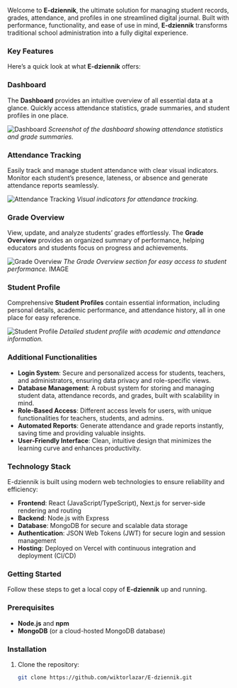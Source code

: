 Welcome to **E-dziennik**, the ultimate solution for managing student records, grades, attendance, and profiles in one streamlined digital journal. Built with performance, functionality, and ease of use in mind, **E-dziennik** transforms traditional school administration into a fully digital experience.

### Key Features

Here’s a quick look at what **E-dziennik** offers:

### Dashboard
The **Dashboard** provides an intuitive overview of all essential data at a glance. Quickly access attendance statistics, grade summaries, and student profiles in one place.

![Dashboard](https://img.freepik.com/free-vector/professional-dashboard-element-collection_23-2148360993.jpg?semt=ais_hybrid)
*Screenshot of the dashboard showing attendance statistics and grade summaries.*

### Attendance Tracking
Easily track and manage student attendance with clear visual indicators. Monitor each student’s presence, lateness, or absence and generate attendance reports seamlessly.

![Attendance Tracking](https://img.freepik.com/premium-photo/man-pointing-designated-meeting-attendance-tracking-system_1218867-7093.jpg)
*Visual indicators for attendance tracking.*

### Grade Overview
View, update, and analyze students’ grades effortlessly. The **Grade Overview** provides an organized summary of performance, helping educators and students focus on progress and achievements.

![Grade Overview](https://media.istockphoto.com/id/1143017063/vector/school-grade-results-vector-icons-letters-and-plus-grades-marks-in-red-circle.jpg?s=612x612&w=0&k=20&c=bsycxRXFcTjOIWm1vtd7D30vxtLuW-Zu_RG62HyQD6k=)
*The Grade Overview section for easy access to student performance.* IMAGE

### Student Profile
Comprehensive **Student Profiles** contain essential information, including personal details, academic performance, and attendance history, all in one place for easy reference.

![Student Profile](https://plus.unsplash.com/premium_photo-1682089892133-556bde898f2c?fm=jpg&q=60&w=3000&ixlib=rb-4.0.3&ixid=M3wxMjA3fDB8MHxzZWFyY2h8MXx8c3R1ZGVudCUyMHByb2ZpbGV8ZW58MHx8MHx8fDA%3D)
*Detailed student profile with academic and attendance information.*

### Additional Functionalities

- **Login System**: Secure and personalized access for students, teachers, and administrators, ensuring data privacy and role-specific views.
- **Database Management**: A robust system for storing and managing student data, attendance records, and grades, built with scalability in mind.
- **Role-Based Access**: Different access levels for users, with unique functionalities for teachers, students, and admins.
- **Automated Reports**: Generate attendance and grade reports instantly, saving time and providing valuable insights.
- **User-Friendly Interface**: Clean, intuitive design that minimizes the learning curve and enhances productivity.


### Technology Stack

E-dziennik is built using modern web technologies to ensure reliability and efficiency:

- **Frontend**: React (JavaScript/TypeScript), Next.js for server-side rendering and routing
- **Backend**: Node.js with Express
- **Database**: MongoDB for secure and scalable data storage
- **Authentication**: JSON Web Tokens (JWT) for secure login and session management
- **Hosting**: Deployed on Vercel with continuous integration and deployment (CI/CD)

### Getting Started

Follow these steps to get a local copy of **E-dziennik** up and running.

### Prerequisites

- **Node.js** and **npm**
- **MongoDB** (or a cloud-hosted MongoDB database)

### Installation

1. Clone the repository:
   ```bash
   git clone https://github.com/wiktorlazar/E-dziennik.git
